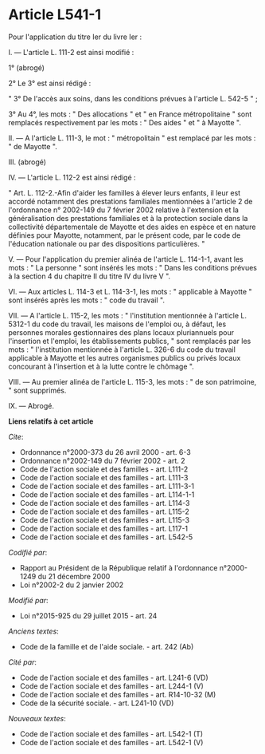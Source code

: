 # Article L541-1

Pour l'application du titre Ier du livre Ier : 

I. ― L'article L. 111-2 est ainsi modifié : 

1° (abrogé)

2° Le 3° est ainsi rédigé : 

" 3° De l'accès aux soins, dans les conditions prévues à l'article L. 542-5 " ; 

3° Au 4°, les mots : " Des allocations " et " en France métropolitaine " sont remplacés respectivement par les mots : " Des
aides " et " à Mayotte ". 

II. ― A l'article L. 111-3, le mot : " métropolitain " est remplacé par les mots : " de Mayotte ". 

III. (abrogé)

IV. ― L'article L. 112-2 est ainsi rédigé : 

" Art. L. 112-2.-Afin d'aider les familles à élever leurs enfants, il leur est accordé notamment des prestations familiales
mentionnées à l'article 2 de l'ordonnance n° 2002-149 du 7 février 2002 relative à l'extension et la généralisation des
prestations familiales et à la protection sociale dans la collectivité départementale de Mayotte et des aides en espèce et en
nature définies pour Mayotte, notamment, par le présent code, par le code de l'éducation nationale ou par des dispositions
particulières. " 

V. ― Pour l'application du premier alinéa de l'article L. 114-1-1, avant les mots : " La personne " sont insérés les mots : "
Dans les conditions prévues à la section 4 du chapitre II du titre IV du livre V ". 

VI. ― Aux articles L. 114-3 et L. 114-3-1, les mots : " applicable à Mayotte " sont insérés après les mots : " code du
travail ". 

VII. ― A l'article L. 115-2, les mots : " l'institution mentionnée à l'article L. 5312-1 du code du travail, les maisons de
l'emploi ou, à défaut, les personnes morales gestionnaires des plans locaux pluriannuels pour l'insertion et l'emploi, les
établissements publics, " sont remplacés par les mots : " l'institution mentionnée à l'article L. 326-6 du code du travail
applicable à Mayotte et les autres organismes publics ou privés locaux concourant à l'insertion et à la lutte contre le
chômage ". 

VIII. ― Au premier alinéa de l'article L. 115-3, les mots : " de son patrimoine, " sont supprimés. 

IX. ― Abrogé.

**Liens relatifs à cet article**

_Cite_:

  - Ordonnance n°2000-373 du 26 avril 2000 - art. 6-3
  - Ordonnance n°2002-149 du 7 février 2002 - art. 2
  - Code de l'action sociale et des familles - art. L111-2
  - Code de l'action sociale et des familles - art. L111-3
  - Code de l'action sociale et des familles - art. L111-3-1
  - Code de l'action sociale et des familles - art. L114-1-1
  - Code de l'action sociale et des familles - art. L114-3
  - Code de l'action sociale et des familles - art. L115-2
  - Code de l'action sociale et des familles - art. L115-3
  - Code de l'action sociale et des familles - art. L117-1
  - Code de l'action sociale et des familles - art. L542-5

_Codifié par_:

  - Rapport au Président de la République relatif à l'ordonnance n°2000-1249 du 21 décembre 2000
  - Loi n°2002-2 du 2 janvier 2002

_Modifié par_:

  - Loi n°2015-925 du 29 juillet 2015 - art. 24

_Anciens textes_:

  - Code de la famille et de l'aide sociale. - art. 242 (Ab)

_Cité par_:

  - Code de l'action sociale et des familles - art. L241-6 (VD)
  - Code de l'action sociale et des familles - art. L244-1 (V)
  - Code de l'action sociale et des familles - art. R14-10-32 (M)
  - Code de la sécurité sociale. - art. L241-10 (VD)

_Nouveaux textes_:

  - Code de l'action sociale et des familles - art. L542-1 (T)
  - Code de l'action sociale et des familles - art. L542-1 (V)
